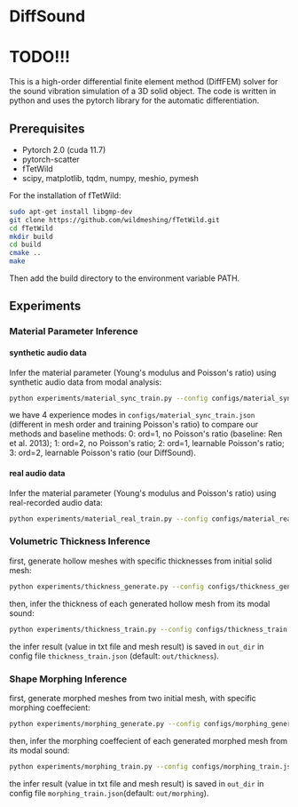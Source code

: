 # DiffSound

# TODO!!!
This is a high-order differential finite element method (DiffFEM) solver for the sound vibration simulation of a 3D solid object. The code is written in python and uses the pytorch library for the automatic differentiation. 

## Prerequisites
- Pytorch 2.0 (cuda 11.7)
- pytorch-scatter 
- fTetWild 
- scipy, matplotlib, tqdm, numpy, meshio, pymesh

For the installation of fTetWild:
```bash
sudo apt-get install libgmp-dev
git clone https://github.com/wildmeshing/fTetWild.git
cd fTetWild
mkdir build
cd build
cmake ..
make
```
Then add the build directory to the environment variable PATH.

## Experiments

### Material Parameter Inference
#### synthetic audio data
Infer the material parameter (Young's modulus and Poisson's ratio) using synthetic audio data from modal analysis:
```bash
python experiments/material_sync_train.py --config configs/material_sync_train.json
```
we have 4 experience modes in ```configs/material_sync_train.json``` (different in mesh order and training Poisson's ratio) to compare our methods and baseline methods:
0: ord=1, no Poisson's ratio (baseline: Ren et al. 2013); 
1: ord=2, no Poisson's ratio; 
2: ord=1, learnable Poisson's ratio; 
3: ord=2, learnable Poisson's ratio (our DiffSound).

#### real audio data
Infer the material parameter (Young's modulus and Poisson's ratio) using real-recorded audio data:
```bash
python experiments/material_real_train.py --config configs/material_real_train.json
```

### Volumetric Thickness Inference
first, generate hollow meshes with specific thicknesses from initial solid mesh:
```bash
python experiments/thickness_generate.py --config configs/thickness_generate.json
```
then, infer the thickness of each generated hollow mesh from its modal sound:
```bash
python experiments/thickness_train.py --config configs/thickness_train.json
```
the infer result (value in txt file and mesh result) is saved in ```out_dir``` in config file ```thickness_train.json``` (default: ```out/thickness```).

### Shape Morphing Inference
first, generate morphed meshes from two initial mesh, with specific morphing coeffecient:
```bash
python experiments/morphing_generate.py --config configs/morphing_generate.json
```
then, infer the morphing coeffecient of each generated morphed mesh from its modal sound:
```bash
python experiments/morphing_train.py --config configs/morphing_train.json
```
the infer result (value in txt file and mesh result) is saved in ```out_dir``` in config file ```morphing_train.json```(default: ```out/morphing```).


### 
